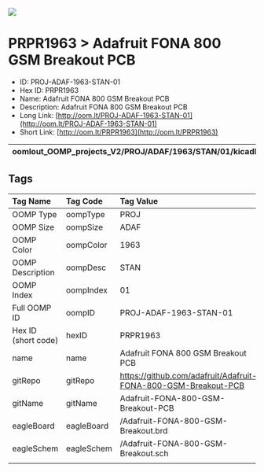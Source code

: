 


  
![][im]
# PRPR1963 > Adafruit FONA 800 GSM Breakout PCB

- ID: PROJ-ADAF-1963-STAN-01
- Hex ID: PRPR1963
- Name: Adafruit FONA 800 GSM Breakout PCB
- Description: Adafruit FONA 800 GSM Breakout PCB
- Long Link: [http://oom.lt/PROJ-ADAF-1963-STAN-01](http://oom.lt/PROJ-ADAF-1963-STAN-01)
- Short Link: [http://oom.lt/PRPR1963](http://oom.lt/PRPR1963)
  

|oomlout_OOMP_projects_V2/PROJ/ADAF/1963/STAN/01/kicadPcb3dFront.png|oomlout_OOMP_projects_V2/PROJ/ADAF/1963/STAN/01/kicadPcb3dBack.png|oomlout_OOMP_projects_V2/PROJ/ADAF/1963/STAN/01/kicadPcb3d.png||
| :---: | :---: | :---: | :---: |

## Tags
  

|Tag Name|Tag Code|Tag Value|
| :--- | :--- | :--- |
|OOMP Type|oompType|PROJ|
|OOMP Size|oompSize|ADAF|
|OOMP Color|oompColor|1963|
|OOMP Description|oompDesc|STAN|
|OOMP Index|oompIndex|01|
|Full OOMP ID|oompID|PROJ-ADAF-1963-STAN-01|
|Hex ID (short code)|hexID|PRPR1963|
|name|name|Adafruit FONA 800 GSM Breakout PCB|
|gitRepo|gitRepo|https://github.com/adafruit/Adafruit-FONA-800-GSM-Breakout-PCB|
|gitName|gitName|Adafruit-FONA-800-GSM-Breakout-PCB|
|eagleBoard|eagleBoard|/Adafruit-FONA-800-GSM-Breakout.brd|
|eagleSchem|eagleSchem|/Adafruit-FONA-800-GSM-Breakout.sch|
||||



[im]: PROJ/ADAF/1963/STAN/01/kicadPcb3d_450.png
